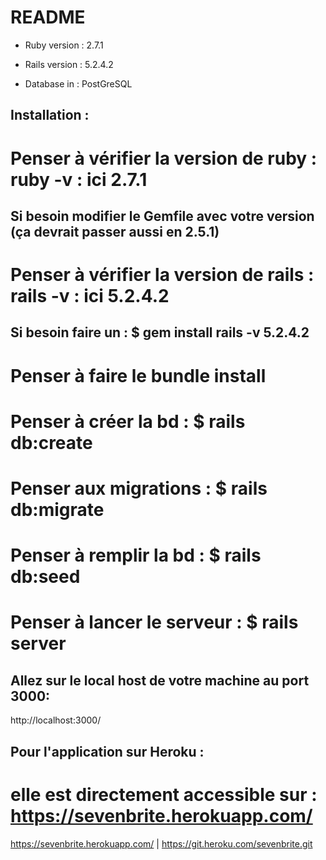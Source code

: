 # README


* Ruby version : 2.7.1


* Rails version : 5.2.4.2


* Database in : PostGreSQL


## Installation :

# Penser à vérifier la version de ruby : ruby -v : ici 2.7.1
## Si besoin modifier le Gemfile avec votre version (ça devrait passer aussi en 2.5.1)

# Penser à vérifier la version de rails : rails -v : ici 5.2.4.2
## Si besoin faire un : $ gem install rails -v 5.2.4.2

# Penser à faire le bundle install

# Penser à créer la bd :   $ rails db:create
# Penser aux migrations : $ rails db:migrate
# Penser à remplir la bd : $ rails db:seed

# Penser à lancer le serveur : $ rails server

## Allez sur le local host de votre machine au port 3000:
http://localhost:3000/


## Pour l'application sur Heroku :

# elle est directement accessible sur : https://sevenbrite.herokuapp.com/


https://sevenbrite.herokuapp.com/ | https://git.heroku.com/sevenbrite.git
